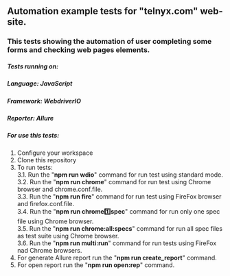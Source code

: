 ## Automation example tests for "telnyx.com" web-site.

### This tests showing the automation of user completing some forms and checking web pages elements.

##### **Tests running on:**

##### **Language:** JavaScript
##### **Framework:** WebdriverIO
##### **Reporter:** Allure

##### **For use this tests:**

1. Configure your workspace<br>
2. Clone this repository
3. To run tests:<br>
    3.1. Run the "**npm run wdio**" command for run test using standard mode.<br>
    3.2. Run the "**npm run chrome**" command for run test using Chrome browser and chrome.conf.file.<br>
    3.3. Run the "**npm run fire**" command for run test using FireFox browser and firefox.conf.file.<br>
    3.4. Run the "**npm run chrome:one:spec**" command for run only one spec file using Chrome browser.<br>
    3.5. Run the "**npm run chrome:all:specs**" command for run all spec files as test suite using Chrome browser.<br>
    3.6. Run the "**npm run multi:run**" command for run tests using FireFox nad Chrome browsers.<br>
4. For generate Allure report run the "**npm run create_report**" command.
5. For open report run the "**npm run open:rep**" command. 


